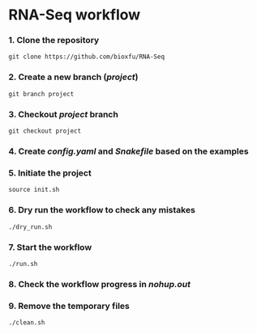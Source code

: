 # RNA-Seq workflow

### 1. Clone the repository
```
git clone https://github.com/bioxfu/RNA-Seq
```

### 2. Create a new branch (*project*)
```
git branch project
```

### 3. Checkout *project* branch
```
git checkout project
```

### 4. Create *config.yaml* and *Snakefile* based on the examples

### 5. Initiate the project
```
source init.sh
```

### 6. Dry run the workflow to check any mistakes
```
./dry_run.sh
```

### 7. Start the workflow
```
./run.sh
```

### 8. Check the workflow progress in *nohup.out* 

### 9. Remove the temporary files
```
./clean.sh
```


